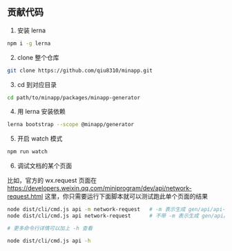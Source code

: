## 贡献代码

1. 安装 lerna

```bash
npm i -g lerna
```

2. clone 整个仓库

```bash
git clone https://github.com/qiu8310/minapp.git
```

3. cd 到对应目录

```bash
cd path/to/minapp/packages/minapp-generator
```

4. 用 lerna 安装依赖

```bash
lerna bootstrap --scope @minapp/generator
```

5. 开启 watch 模式

```bash
npm run watch
```

6. 调试文档的某个页面

  比如，官方的 wx.request 页面在 https://developers.weixin.qq.com/miniprogram/dev/api/network-request.html 这里，你只需要运行下面脚本就可以测试跑此单个页面的结果

  ```bash
  node dist/cli/cmd.js api -m network-request   # -m 表示生成 gen/api/api-network/network-request.md 文件
  node dist/cli/cmd.js api network-request      # 不带 -m 表示生成 gen/api/api-network/network-request.d.ts 文件

  # 更多命令行详情可以加上 -h 查看

  node dist/cli/cmd.js api -h
  ```
